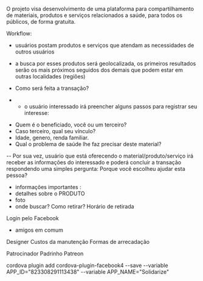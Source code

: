O projeto visa desenvolvimento de uma plataforma para compartilhamento de materiais, produtos e serviços relacionados a saúde, para todos os públicos, de forma gratuita.

Workflow:
- usuários postam produtos e serviços que atendam as necessidades de outros usuários
- a busca por esses produtos será geolocalizada, os primeiros resultados serão os mais próximos seguidos dos demais que podem estar em outras localidades (regiões)

- Como será feita a transação?
- - o usuário interessado irá preencher alguns passos para registrar seu interesse:
* Quem é o beneficiado, você ou um terceiro?
* Caso terceiro, qual seu vínculo?
* Idade, genero, renda familiar.
* Qual o problema de saúde lhe faz precisar deste material?

-- Por sua vez, usuário que está oferecendo o material/produto/serviço irá receber as informações do interessado e poderá concluir a transação respondendo uma simples pergunta:
Porque você escolheu ajudar esta pessoa?
- informações importantes :
- detalhes sobre o PRODUTO
- foto
- onde buscar? Como retirar? Horário de retirada


Login pelo Facebook
- amigos em comum

Designer
Custos da manutenção
Formas de arrecadação

Patrocinador Padrinho Patreon 


cordova plugin add cordova-plugin-facebook4 --save --variable APP_ID="823308291113438" --variable APP_NAME="Solidarize"

